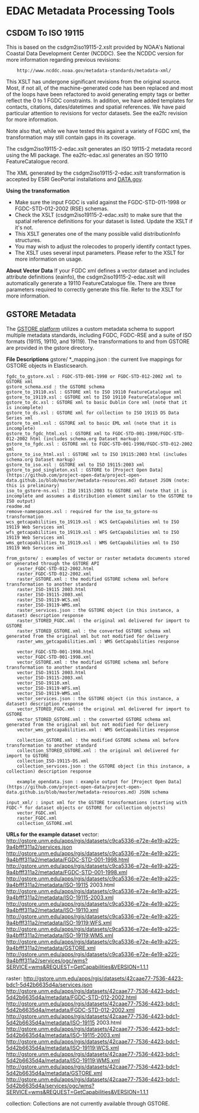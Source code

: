 # EDAC Metadata Processing Tools

## CSDGM To ISO 19115

This is based on the csdgm2iso19115-2.xslt provided by NOAA's National Coastal Data 
Development Center (NCDDC). See the NCDDC version for more information regarding previous revisions:

        http://www.ncddc.noaa.gov/metadata-standards/metadata-xml/

This XSLT has undergone significant revisions from the original source. Most, if not all, of the
machine-generated code has been replaced and most of the loops have been refactored to avoid generating
empty tags or better reflect the 0 to 1 FGDC constraints. In addition, we have added templates for 
contacts, citations, dates/datetimes and spatial references. We have paid particular attention to revisions 
for vector datasets. See the ea2fc revision for more information.

Note also that, while we have tested this against a variety of FGDC xml, the transformation 
may still contain gaps in its coverage.

The csdgm2iso19115-2-edac.xslt generates an ISO 19115-2 metadata record using the MI package. The ea2fc-edac.xsl generates an ISO 19110 FeatureCatalogue record.

The XML generated by the csdgm2iso19115-2-edac.xslt transformation is accepted by ESRI GeoPortal installations and [DATA.gov](http://catalog.data.gov/dataset).

**Using the transformation**
* Make sure the input FGDC is valid against the FGDC-STD-011-1998 or FGDC-STD-012-2002 (RSE) schemas.
* Check the XSLT (csdgm2iso19115-2-edac.xslt) to make sure that the spatial reference definitions for your dataset is listed. Update the XSLT if it's not.
* This XSLT generates one of the many possible valid distributionInfo structures. 
* You may wish to adjust the rolecodes to properly identify contact types.
* The XSLT uses several input parameters. Please refer to the XSLT for more information on usage.

**About Vector Data**
If your FGDC xml defines a vector dataset and includes attribute definitions (eainfo), the csdgm2iso19115-2-edac.xslt will automatically generate a 19110 FeatureCatalogue file. There are three parameters required to correctly generate this file. Refer to the XSLT for more information.

## GSTORE Metadata 
The [GSTORE platform](http://gstore.unm.edu) utilizes a custom metadata schema to support multiple metadata standards, including FGDC, FGDC-RSE and a suite of ISO formats (19115, 19110, and 19119). The transformations to and from GSTORE are provided in the gstore directory.


**File Descriptions**
gstore/
    *_mapping.json : the current live mappings for GSTORE objects in Elasticsearch.

    fgdc_to_gstore.xsl : FGDC-STD-001-1998 or FGDC-STD-012-2002 xml to GSTORE xml
    gstore_schema.xsd : the GSTORE schema
    gstore_to_19110.xsl : GSTORE xml to ISO 19110 FeatureCatalogue xml
    gstore_to_19119.xsl : GSTORE xml to ISO 19110 FeatureCatalogue xml
    gstore_to_dc.xsl : GSTORE xml to basic Dublin Core xml (note that it is incomplete)
    gstore_to_ds.xsl : GSTORE xml for collection to ISO 19115 DS Data Series xml
    gstore_to_eml.xsl : GSTORE xml to basic EML xml (note that it is incomplete)
    gstore_to_fgdc_html.xsl : GSTORE xml to FGDC-STD-001-1998/FGDC-STD-012-2002 html (includes schema.org Dataset markup)
    gstore_to_fgdc.xsl : GSTORE xml to FGDC-STD-001-1998/FGDC-STD-012-2002 xml
    gstore_to_iso_html.xsl : GSTORE xml to ISO 19115:2003 html (includes schema.org Dataset markup)
    gstore_to_iso.xsl : GSTORE xml to ISO 19115:2003 xml
    gstore_to_pod_singleton.xsl : GSTORE to [Project Open Data](https://github.com/project-open-data/project-open-data.github.io/blob/master/metadata-resources.md) dataset JSON (note: this is preliminary)
    iso_to_gstore-ns.xsl : ISO 19115:2003 to GSTORE xml (note that it is incomplete and assumes a distribution element similar to the GSTORE to ISO output)
    readme.md
    remove-namespaces.xsl : required for the iso_to_gstore-ns transformation
    wcs_getcapabilities_to_19119.xsl : WCS GetCapabilities xml to ISO 19119 Web Services xml
    wfs_getcapabilities_to_19119.xsl : WFS GetCapabilities xml to ISO 19119 Web Services xml
    wms_getcapabilities_to_19119.xsl : WMS GetCapabilities xml to ISO 19119 Web Services xml

    from_gstore/ : examples of vector or raster metadata documents stored or generated through the GSTORE API
        raster_FGDC-STD-012-2002.html
        raster_FGDC-STD-012-2002.xml
        raster_GSTORE.xml : the modified GSTORE schema xml before transformation to another standard
        raster_ISO-19115 2003.html
        raster_ISO-19115-2003.xml
        raster_ISO-19119-WCS.xml
        raster_ISO-19119-WMS.xml
        raster_services.json : the GSTORE object (in this instance, a dataset) description response
        raster_STORED_FGDC.xml : the original xml delivered for import to GSTORE
        raster_STORED_GSTORE.xml : the converted GSTORE schema xml generated from the original xml but not modified for delivery
        raster_wms_getcapabilities.xml : WMS GetCapabilities response
        
        vector_FGDC-STD-001-1998.html
        vector_FGDC-STD-001-1998.xml
        vector_GSTORE.xml : the modified GSTORE schema xml before transformation to another standard
        vector_ISO-19115 2003.html
        vector_ISO-19115-2003.xml
        vector_ISO-19110.xml
        vector_ISO-19119-WFS.xml
        vector_ISO-19119-WMS.xml
        vector_services.json : the GSTORE object (in this instance, a dataset) description response
        vector_STORED_FGDC.xml : the original xml delivered for import to GSTORE
        vector_STORED_GSTORE.xml : the converted GSTORE schema xml generated from the original xml but not modified for delivery
        vector_wms_getcapabilities.xml : WMS GetCapabilities response

        collection_GSTORE.xml : the modified GSTORE schema xml before transformation to another standard
        collection_STORED_GSTORE.xml : the original xml delivered for import to GSTORE
        collection_ISO-19115-DS.xml
        collection_services.json : the GSTORE object (in this instance, a collection) description response

        example_opendata.json : example output for [Project Open Data](https://github.com/project-open-data/project-open-data.github.io/blob/master/metadata-resources.md) JSON schema
    
    input_xml/ : input xml for the GSTORE transformations (starting with FGDC-* for dataset objects or GSTORE for collection objects)
        vector_FGDC.xml
        raster_FGDC.xml
        collection_GSTORE.xml

**URLs for the example dataset**
vector:
    http://gstore.unm.edu/apps/rgis/datasets/c9ca5336-e72e-4e19-a225-9a4bfff311a2/services.json
    http://gstore.unm.edu/apps/rgis/datasets/c9ca5336-e72e-4e19-a225-9a4bfff311a2/metadata/FGDC-STD-001-1998.html     
    http://gstore.unm.edu/apps/rgis/datasets/c9ca5336-e72e-4e19-a225-9a4bfff311a2/metadata/FGDC-STD-001-1998.xml   
    http://gstore.unm.edu/apps/rgis/datasets/c9ca5336-e72e-4e19-a225-9a4bfff311a2/metadata/ISO-19115 2003.html
    http://gstore.unm.edu/apps/rgis/datasets/c9ca5336-e72e-4e19-a225-9a4bfff311a2/metadata/ISO-19115-2003.xml
    http://gstore.unm.edu/apps/rgis/datasets/c9ca5336-e72e-4e19-a225-9a4bfff311a2/metadata/ISO-19110.xml
    http://gstore.unm.edu/apps/rgis/datasets/c9ca5336-e72e-4e19-a225-9a4bfff311a2/metadata/ISO-19119:WFS.xml
    http://gstore.unm.edu/apps/rgis/datasets/c9ca5336-e72e-4e19-a225-9a4bfff311a2/metadata/ISO-19119:WMS.xml
    http://gstore.unm.edu/apps/rgis/datasets/c9ca5336-e72e-4e19-a225-9a4bfff311a2/metadata/GSTORE.xml
    http://gstore.unm.edu/apps/rgis/datasets/c9ca5336-e72e-4e19-a225-9a4bfff311a2/services/ogc/wms?SERVICE=wms&REQUEST=GetCapabilities&VERSION=1.1.1

raster:
    http://gstore.unm.edu/apps/rgis/datasets/42caae77-7536-4423-bdc1-5d42b6635d4a/services.json
    http://gstore.unm.edu/apps/rgis/datasets/42caae77-7536-4423-bdc1-5d42b6635d4a/metadata/FGDC-STD-012-2002.html 
    http://gstore.unm.edu/apps/rgis/datasets/42caae77-7536-4423-bdc1-5d42b6635d4a/metadata/FGDC-STD-012-2002.xml 
    http://gstore.unm.edu/apps/rgis/datasets/42caae77-7536-4423-bdc1-5d42b6635d4a/metadata/ISO-19115 2003.html
    http://gstore.unm.edu/apps/rgis/datasets/42caae77-7536-4423-bdc1-5d42b6635d4a/metadata/ISO-19115-2003.xml
    http://gstore.unm.edu/apps/rgis/datasets/42caae77-7536-4423-bdc1-5d42b6635d4a/metadata/ISO-19119:WCS.xml
    http://gstore.unm.edu/apps/rgis/datasets/42caae77-7536-4423-bdc1-5d42b6635d4a/metadata/ISO-19119:WMS.xml
    http://gstore.unm.edu/apps/rgis/datasets/42caae77-7536-4423-bdc1-5d42b6635d4a/metadata/GSTORE.xml
    http://gstore.unm.edu/apps/rgis/datasets/42caae77-7536-4423-bdc1-5d42b6635d4a/services/ogc/wms?SERVICE=wms&REQUEST=GetCapabilities&VERSION=1.1.1

collection:
    Collections are not currently available through GSTORE. 



    

